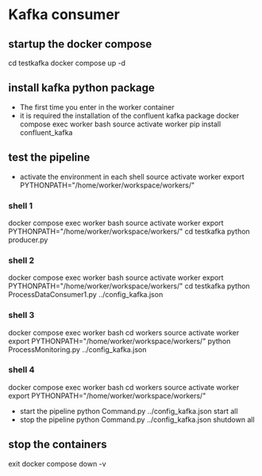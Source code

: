 # Kafka consumer

## startup the docker compose

cd testkafka
docker compose up -d 

## install kafka python package
- The first time you enter in the worker container 
- it is required the installation of the confluent kafka package 
docker compose exec worker bash
source activate worker
pip install confluent_kafka

## test the pipeline
- activate the environment in each shell
source activate worker
export PYTHONPATH="/home/worker/workspace/workers/"

### shell 1
docker compose exec worker bash
source activate worker
export PYTHONPATH="/home/worker/workspace/workers/"
cd testkafka
python producer.py 

### shell 2
docker compose exec worker bash
source activate worker
export PYTHONPATH="/home/worker/workspace/workers/"
cd testkafka
python ProcessDataConsumer1.py ../config_kafka.json

### shell 3
docker compose exec worker bash
cd workers
source activate worker
export PYTHONPATH="/home/worker/workspace/workers/"
python ProcessMonitoring.py ../config_kafka.json

### shell 4
docker compose exec worker bash
cd workers
source activate worker
export PYTHONPATH="/home/worker/workspace/workers/"
- start the pipeline
python Command.py ../config_kafka.json start all
- stop the pipeline
python Command.py ../config_kafka.json shutdown all

## stop the containers
exit
docker compose down -v